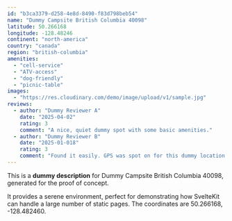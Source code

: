 ```yaml
---
id: "b3ca3379-d258-4e8d-8490-f83d798beb54"
name: "Dummy Campsite British Columbia 40098"
latitude: 50.266168
longitude: -128.48246
continent: "north-america"
country: "canada"
region: "british-columbia"
amenities:
  - "cell-service"
  - "ATV-access"
  - "dog-friendly"
  - "picnic-table"
images:
  - "https://res.cloudinary.com/demo/image/upload/v1/sample.jpg"
reviews:
  - author: "Dummy Reviewer A"
    date: "2025-04-02"
    rating: 3
    comment: "A nice, quiet dummy spot with some basic amenities."
  - author: "Dummy Reviewer B"
    date: "2025-01-018"
    rating: 3
    comment: "Found it easily. GPS was spot on for this dummy location."
---
```


This is a **dummy description** for Dummy Campsite British Columbia 40098, generated for the proof of concept.

It provides a serene environment, perfect for demonstrating how SvelteKit can handle a large number of static pages. The coordinates are 50.266168, -128.482460.

